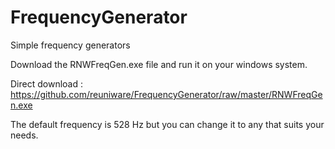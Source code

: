 # FrequencyGenerator
Simple frequency generators

Download the RNWFreqGen.exe file and run it on your windows system.

Direct download : https://github.com/reuniware/FrequencyGenerator/raw/master/RNWFreqGen.exe

The default frequency is 528 Hz but you can change it to any that suits your needs.
